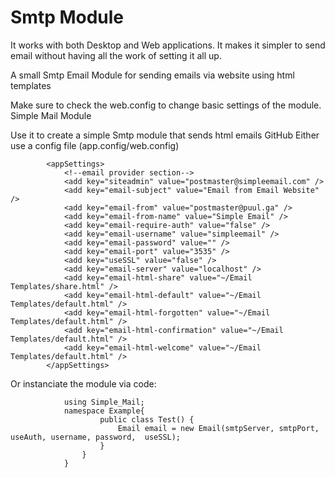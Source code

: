 # Smtp Module

It works with both Desktop and Web applications. It makes it simpler to send email without having all the work of setting it all up.

A small Smtp Email Module for sending emails via website using html templates

Make sure to check the web.config to change basic settings of the module.
Simple Mail Module

Use it to create a simple Smtp module that sends html emails 
GitHub
Either use a config file (app.config/web.config)

            <appSettings>
                <!--email provider section-->
                <add key="siteadmin" value="postmaster@simpleemail.com" />
                <add key="email-subject" value="Email from Email Website" />
                <add key="email-from" value="postmaster@puul.ga" />
                <add key="email-from-name" value="Simple Email" />
                <add key="email-require-auth" value="false" />
                <add key="email-username" value="simpleemail" />
                <add key="email-password" value="" />
                <add key="email-port" value="3535" />
                <add key="useSSL" value="false" />
                <add key="email-server" value="localhost" />
                <add key="email-html-share" value="~/Email Templates/share.html" />
                <add key="email-html-default" value="~/Email Templates/default.html" />
                <add key="email-html-forgotten" value="~/Email Templates/default.html" />
                <add key="email-html-confirmation" value="~/Email Templates/default.html" />
                <add key="email-html-welcome" value="~/Email Templates/default.html" />
            </appSettings>
            
Or instanciate the module via code:

                using Simple_Mail;
                namespace Example{
                        public class Test() {
                            Email email = new Email(smtpServer, smtpPort, useAuth, username, password,  useSSL);
                        }
                    }
                }
                

